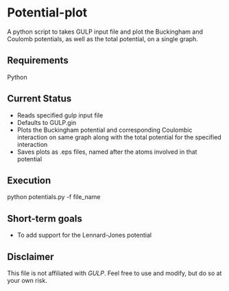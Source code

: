 Potential-plot
====================
A python script to takes GULP input file and plot the Buckingham and Coulomb potentials, as well as the total potential, on a single graph. 

Requirements
------------
Python

Current Status
------------
- Reads specified gulp input file 
- Defaults to GULP.gin 
- Plots the Buckingham potential and corresponding Coulombic interaction on same graph along with the total potential for the specified interaction
- Saves plots as .eps files, named after the atoms involved in that potential

Execution 
------------
python potentials.py -f file_name

Short-term goals
------------
- To add support for the Lennard-Jones potential

Disclaimer
----------
This file is not affiliated with *GULP*. Feel free to use and modify, but do so at your own risk.

